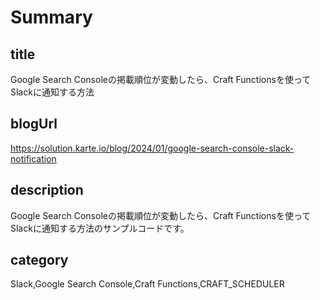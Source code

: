 # Summary

## title
Google Search Consoleの掲載順位が変動したら、Craft Functionsを使ってSlackに通知する方法

## blogUrl
https://solution.karte.io/blog/2024/01/google-search-console-slack-notification

## description
Google Search Consoleの掲載順位が変動したら、Craft Functionsを使ってSlackに通知する方法のサンプルコードです。

## category
Slack,Google Search Console,Craft Functions,CRAFT_SCHEDULER